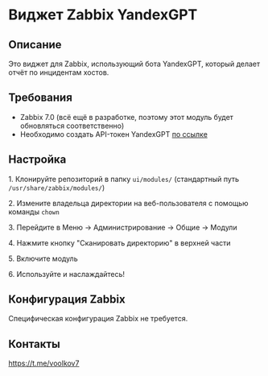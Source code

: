 # Виджет Zabbix YandexGPT

## Описание

Это виджет для Zabbix, использующий бота YandexGPT, который делает отчёт по инцидентам хостов.

## Требования
 - Zabbix 7.0 (всё ещё в разработке, поэтому этот модуль будет обновляться соответственно)
 - Необходимо создать API-токен YandexGPT [по ссылке](https://cloud.yandex.ru/docs/overview)

## Настройка

1\. Клонируйте репозиторий в папку `ui/modules/` (стандартный путь `/usr/share/zabbix/modules/`)

2\. Измените владельца директории на веб-пользователя с помощью команды `chown`

3\. Перейдите в Меню -> Администрирование -> Общие -> Модули

4\. Нажмите кнопку "Сканировать директорию" в верхней части

5\. Включите модуль

6\. Используйте и наслаждайтесь!

## Конфигурация Zabbix

Специфическая конфигурация Zabbix не требуется.

## Контакты
https://t.me/voolkov7


